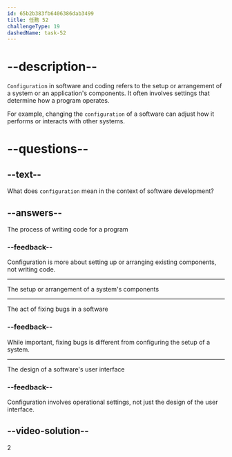 ```yaml
---
id: 65b2b383fb6406386dab3499
title: 任務 52
challengeType: 19
dashedName: task-52
---
```


# --description--

`Configuration` in software and coding refers to the setup or arrangement of a system or an application's components. It often involves settings that determine how a program operates.

For example, changing the `configuration` of a software can adjust how it performs or interacts with other systems.

# --questions--

## --text--

What does `configuration` mean in the context of software development?

## --answers--

The process of writing code for a program

### --feedback--

Configuration is more about setting up or arranging existing components, not writing code.

---

The setup or arrangement of a system's components

---

The act of fixing bugs in a software

### --feedback--

While important, fixing bugs is different from configuring the setup of a system.

---

The design of a software's user interface

### --feedback--

Configuration involves operational settings, not just the design of the user interface.

## --video-solution--

2
